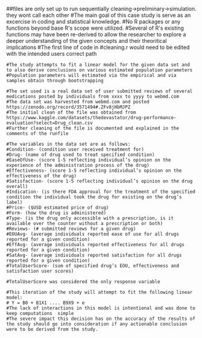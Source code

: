 ##files are only set up to run sequentially cleaning->preliminary->simulation. they wont call each other
#The main goal of this case study is serve as an excercise in coding and statistical knowledge. 
#No R packages or any functions beyond base R's scope were utilized.
#Several of R's existing functions may have been re-derived to allow the researcher to explore a deeper understanding of the given concepts and their theoritical implications
#The first line of code in #cleaning.r would need to be edited with the intended users correct path

    #The study attempts to fit a linear model for the given data set and to also derive conclusions on various estimated population parameters
    #Population parameters will estimated via the empirical and via samples obtain through bootstrapping

    #The set used is a real data set of user submitted reviews of several medications posted by individuals from xxxx to yyyy to webmd.com 
    #The data set was harvested from webmd.com and posted https://zenodo.org/record/3571494#.ZFv8jHbMJPZ
    #The initial clean of the file was obtained from https://www.kaggle.com/datasets/thedevastator/drug-performance-evaluation?select=Drug_clean.csv
    #Further cleaning of the file is documented and explained in the comments of the runfile

    #The variables in the data set are as follows:
    #Condition- (condition user received treatment for)
    #Drug- (name of drug used to treat specified condition)
    #EaseOfUse- (score 1-5 reflecting individual’s opinion on the experience of the administration process of the drug)
    #Effectiveness- (score 1-5 reflecting individual’s opinion on the effectiveness of the drug)
    #Satisfaction- (score 1-5 reflecting individual’s opinion on the drug overall)
    #Indication- (is there FDA approval for the treatment of the specified condition the individual took the drug for existing on the drug’s label)
    #Price- ($USD estimated price of drug)
    #Form- (how the drug is administered)
    #Type- (is the drug only accessible with a prescription, is it available over the counter without a prescription or both)
    #Reviews- (# submitted reviews for a given drug)
    #EOUAvg- (average individuals reported ease of use for all drugs reported for a given condition)
    #EffAvg- (average individuals reported effectiveness for all drugs reported for a given condition)
    #SatAvg- (average individuals reported satisfaction for all drugs reported for a given condition)
    #TotalUserScore- (sum of specified drug’s EOU, effectiveness and satisfaction user scores)

    #TotalUserScore was considered the only response variable
    
    #This iteration of the study will attempt to fit the following linear model:
    # Y = B0 + B1X1 .... B9X9 + e
    #The lack of interactions in this model is intentional and was done to keep computations  simple
    #The severe impact this decision has on the accuracy of the results of the study should go into consideration if any actionable conclusion were to be derived from the study.

